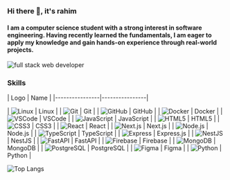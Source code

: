 ### Hi there 👋, it's rahim
#### I am a computer science student with a strong interest in software engineering. Having recently learned the fundamentals, I am eager to apply my knowledge and gain hands-on experience through real-world projects.
![full stack web developer](https://images.pexels.com/photos/1742370/pexels-photo-1742370.jpeg?auto=compress&cs=tinysrgb&w=1260&h=750&dpr=2)


### Skills

<p align="left">
| Logo           | Name           |
|----------------|----------------|

| ![Linux](https://upload.wikimedia.org/wikipedia/commons/a/af/Tux.png) | Linux        |
| ![Git](https://git-scm.com/images/logos/downloads/Git-Icon-1788C.png) | Git          |
| ![GitHub](https://github.githubassets.com/images/modules/logos_page/GitHub-Mark.png) | GitHub       |
| ![Docker](https://www.docker.com/wp-content/uploads/2022/03/Moby-logo.png) | Docker      |
| ![VSCode](https://upload.wikimedia.org/wikipedia/commons/9/9a/Visual_Studio_Code_1.35_icon.svg) | VSCode      |
| ![JavaScript](https://upload.wikimedia.org/wikipedia/commons/6/6a/JavaScript-logo.png) | JavaScript  |
| ![HTML5](https://upload.wikimedia.org/wikipedia/commons/6/61/HTML5_logo_and_wordmark.svg) | HTML5      |
| ![CSS3](https://upload.wikimedia.org/wikipedia/commons/d/d5/CSS3_logo_and_wordmark.svg) | CSS3       |
| ![React](https://upload.wikimedia.org/wikipedia/commons/a/a7/React-icon.svg) | React       |
| ![Next.js](https://upload.wikimedia.org/wikipedia/commons/8/8e/Nextjs-logo.svg) | Next.js     |
| ![Node.js](https://upload.wikimedia.org/wikipedia/commons/d/d9/Node.js_logo.svg) | Node.js     |
| ![TypeScript](https://upload.wikimedia.org/wikipedia/commons/4/4c/Typescript_logo_2020.svg) | TypeScript |
| ![Express](https://upload.wikimedia.org/wikipedia/commons/6/64/Expressjs.png) | Express.js  |
| ![NestJS](https://upload.wikimedia.org/wikipedia/commons/4/4d/Nestjs-logo.svg) | NestJS      |
| ![FastAPI](https://upload.wikimedia.org/wikipedia/commons/6/6e/FastAPI.svg) | FastAPI     |
| ![Firebase](https://www.gstatic.com/devrel-devsite/prod/v1b45a7e5573cdcd1fb9feccc5c4b5738b9a3eab36e30c9a791fb223a5e6c2f9e/firebase/images/lockup.svg) | Firebase    |
| ![MongoDB](https://upload.wikimedia.org/wikipedia/commons/9/93/MongoDB_Logo.svg) | MongoDB    |
| ![PostgreSQL](https://upload.wikimedia.org/wikipedia/commons/2/29/Postgresql_elephant.svg) | PostgreSQL |
| ![Figma](https://upload.wikimedia.org/wikipedia/commons/3/33/Figma-logo.svg) | Figma       |
| ![Python](https://upload.wikimedia.org/wikipedia/commons/c/c3/Python-logo-notext.svg) | Python      |


</p>



![Top Langs](https://github-readme-stats.vercel.app/api/top-langs/?username=rx7iiim&layout=compact&theme=default)





